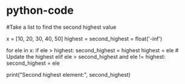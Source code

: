 # python-code
#Take a list to find the second highest value

x = [10, 20, 30, 40, 50]
highest = second_highest = float('-inf')  

for ele in x:
    if ele > highest:
        second_highest = highest 
        highest = ele  # Update the highest
    elif ele > second_highest and ele != highest:
        second_highest = ele 

print("Second highest element:", second_highest)

